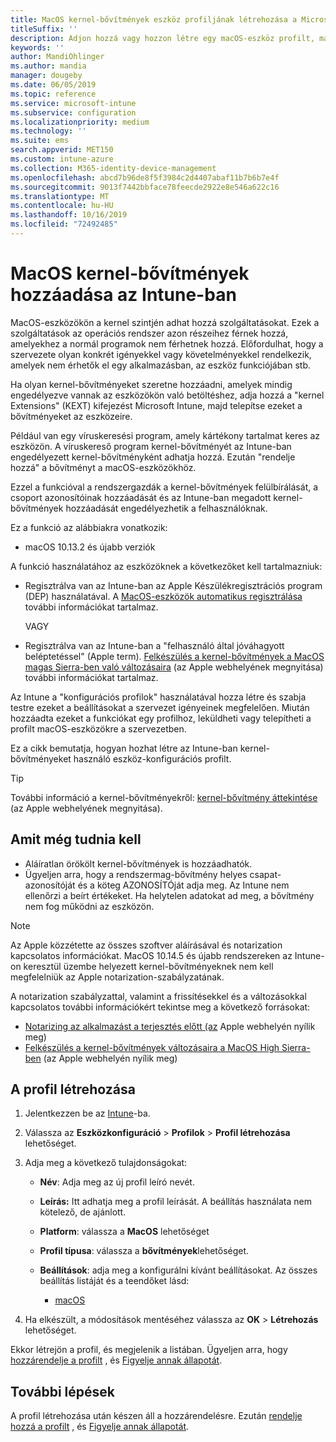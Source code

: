 ```yaml
---
title: MacOS kernel-bővítmények eszköz profiljának létrehozása a Microsoft Intune-Azure-ban | Microsoft Docs
titleSuffix: ''
description: Adjon hozzá vagy hozzon létre egy macOS-eszköz profilt, majd konfigurálja a kernel-bővítményeket a felhasználó felülbírálásának engedélyezéséhez, a csoport azonosítójának hozzáadásához, valamint egy köteg és csoport azonosítójának Microsoft Intune.
keywords: ''
author: MandiOhlinger
ms.author: mandia
manager: dougeby
ms.date: 06/05/2019
ms.topic: reference
ms.service: microsoft-intune
ms.subservice: configuration
ms.localizationpriority: medium
ms.technology: ''
ms.suite: ems
search.appverid: MET150
ms.custom: intune-azure
ms.collection: M365-identity-device-management
ms.openlocfilehash: abcd7b96de8f5f3984c2d4407abaf11b7b6b7e4f
ms.sourcegitcommit: 9013f7442bbface78feecde2922e8e546a622c16
ms.translationtype: MT
ms.contentlocale: hu-HU
ms.lasthandoff: 10/16/2019
ms.locfileid: "72492485"
---
```

# <a name="add-macos-kernel-extensions-in-intune"></a>MacOS kernel-bővítmények hozzáadása az Intune-ban

MacOS-eszközökön a kernel szintjén adhat hozzá szolgáltatásokat. Ezek a szolgáltatások az operációs rendszer azon részeihez férnek hozzá, amelyekhez a normál programok nem férhetnek hozzá. Előfordulhat, hogy a szervezete olyan konkrét igényekkel vagy követelményekkel rendelkezik, amelyek nem érhetők el egy alkalmazásban, az eszköz funkciójában stb. 

Ha olyan kernel-bővítményeket szeretne hozzáadni, amelyek mindig engedélyezve vannak az eszközökön való betöltéshez, adja hozzá a "kernel Extensions" (KEXT) kifejezést Microsoft Intune, majd telepítse ezeket a bővítményeket az eszközeire.

Például van egy víruskeresési program, amely kártékony tartalmat keres az eszközön. A víruskereső program kernel-bővítményét az Intune-ban engedélyezett kernel-bővítményként adhatja hozzá. Ezután "rendelje hozzá" a bővítményt a macOS-eszközökhöz.

Ezzel a funkcióval a rendszergazdák a kernel-bővítmények felülbírálását, a csoport azonosítóinak hozzáadását és az Intune-ban megadott kernel-bővítmények hozzáadását engedélyezhetik a felhasználóknak.

Ez a funkció az alábbiakra vonatkozik:

- macOS 10.13.2 és újabb verziók

A funkció használatához az eszközöknek a következőket kell tartalmazniuk:

- Regisztrálva van az Intune-ban az Apple Készülékregisztrációs program (DEP) használatával. A [MacOS-eszközök automatikus regisztrálása](../enrollment/device-enrollment-program-enroll-macos.md) további információkat tartalmaz.

  VAGY

- Regisztrálva van az Intune-ban a "felhasználó által jóváhagyott beléptetéssel" (Apple term). [Felkészülés a kernel-bővítmények a MacOS magas Sierra-ben való változásaira](https://support.apple.com/en-us/HT208019) (az Apple webhelyének megnyitása) további információkat tartalmaz.

Az Intune a "konfigurációs profilok" használatával hozza létre és szabja testre ezeket a beállításokat a szervezet igényeinek megfelelően. Miután hozzáadta ezeket a funkciókat egy profilhoz, leküldheti vagy telepítheti a profilt macOS-eszközökre a szervezetben.

Ez a cikk bemutatja, hogyan hozhat létre az Intune-ban kernel-bővítményeket használó eszköz-konfigurációs profilt.

> [!TIP]
> További információ a kernel-bővítményekről: [kernel-bővítmény áttekintése](https://developer.apple.com/library/archive/documentation/Darwin/Conceptual/KernelProgramming/Extend/Extend.html) (az Apple webhelyének megnyitása).

## <a name="what-you-need-to-know"></a>Amit még tudnia kell

- Aláíratlan örökölt kernel-bővítmények is hozzáadhatók.
- Ügyeljen arra, hogy a rendszermag-bővítmény helyes csapat-azonosítóját és a köteg AZONOSÍTÓját adja meg. Az Intune nem ellenőrzi a beírt értékeket. Ha helytelen adatokat ad meg, a bővítmény nem fog működni az eszközön.

> [!NOTE]
> Az Apple közzétette az összes szoftver aláírásával és notarization kapcsolatos információkat. MacOS 10.14.5 és újabb rendszereken az Intune-on keresztül üzembe helyezett kernel-bővítményeknek nem kell megfelelniük az Apple notarization-szabályzatának.
>
> A notarization szabályzattal, valamint a frissítésekkel és a változásokkal kapcsolatos további információkért tekintse meg a következő forrásokat:
>
> - [Notarizing az alkalmazást a terjesztés előtt (az](https://developer.apple.com/documentation/security/notarizing_your_app_before_distribution) Apple webhelyén nyílik meg) 
> - [Felkészülés a kernel-bővítmények változásaira a MacOS High Sierra-ben](https://support.apple.com/en-us/HT208019) (az Apple webhelyén nyílik meg)

## <a name="create-the-profile"></a>A profil létrehozása

1. Jelentkezzen be az [Intune](https://go.microsoft.com/fwlink/?linkid=2090973)-ba.
2. Válassza az **Eszközkonfiguráció** > **Profilok** > **Profil létrehozása** lehetőséget.
3. Adja meg a következő tulajdonságokat:

    - **Név**: Adja meg az új profil leíró nevét.
    - **Leírás:** Itt adhatja meg a profil leírását. A beállítás használata nem kötelező, de ajánlott.
    - **Platform**: válassza a **MacOS** lehetőséget
    - **Profil típusa**: válassza a **bővítmények**lehetőséget.
    - **Beállítások**: adja meg a konfigurálni kívánt beállításokat. Az összes beállítás listáját és a teendőket lásd:

        - [macOS](kernel-extensions-settings-macos.md)

4. Ha elkészült, a módosítások mentéséhez válassza az **OK** > **Létrehozás** lehetőséget.

Ekkor létrejön a profil, és megjelenik a listában. Ügyeljen arra, hogy [hozzárendelje a profilt](../device-profile-assign.md) , és [Figyelje annak állapotát](../device-profile-monitor.md).

## <a name="next-steps"></a>További lépések

A profil létrehozása után készen áll a hozzárendelésre. Ezután [rendelje hozzá a profilt](../device-profile-assign.md) , és [Figyelje annak állapotát](../device-profile-monitor.md).
